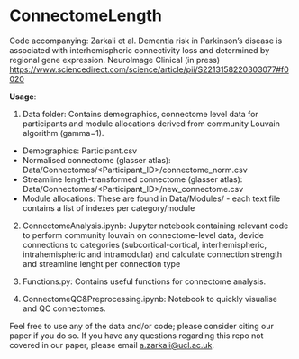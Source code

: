 # ConnectomeLength

Code accompanying:
    Zarkali et al. Dementia risk in Parkinson’s disease is associated with interhemispheric connectivity loss and determined by regional gene expression. NeuroImage Clinical (in       press) https://www.sciencedirect.com/science/article/pii/S2213158220303077#f0020
    
<b>Usage</b>:

1) Data folder: 
Contains demographics, connectome level data for participants and module allocations derived from community Louvain algorithm (gamma=1).
- Demographics: Participant.csv
- Normalised connectome (glasser atlas): Data/Connectomes/<Participant_ID>/connectome_norm.csv 
- Streamline length-transformed connectome (glasser atlas): Data/Connectomes/<Participant_ID>/new_connectome.csv
- Module allocations: These are found in Data/Modules/ - each text file contains a list of indexes per category/module

2) ConnectomeAnalysis.ipynb:
Jupyter notebook containing relevant code to perform community louvain on connectome-level data, devide connections to categories (subcortical-cortical, interhemispheric, intrahemispheric and intramodular) and calculate connection strength and streamline lenght per connection type

3) Functions.py:
Contains useful functions for connectome analysis.

4) ConnectomeQC&Preprocessing.ipynb:
Notebook to quickly visualise and QC connectomes. 

Feel free to use any of the data and/or code; please consider citing our paper if you do so.
If you have any questions regarding this repo not covered in our paper, please email a.zarkali@ucl.ac.uk. 
